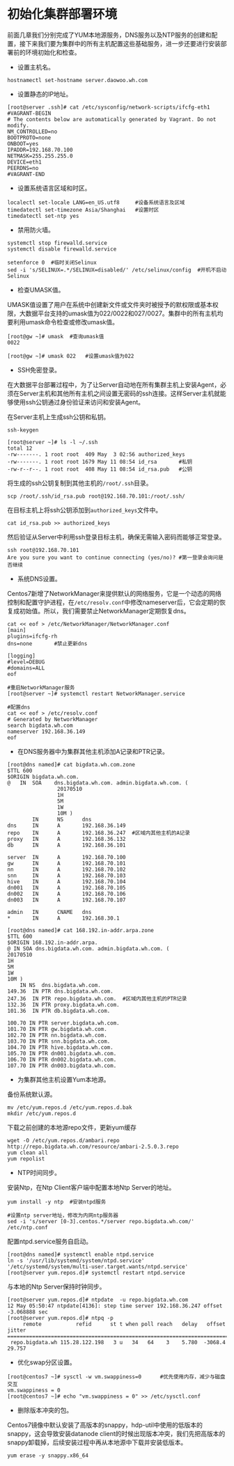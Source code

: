 # 初始化集群部署环境

前面几章我们分别完成了YUM本地源服务，DNS服务以及NTP服务的创建和配置，接下来我们要为集群中的所有主机配置这些基础服务，进一步还要进行安装部署前的环境初始化和检查。

* 设置主机名。

```
hostnamectl set-hostname server.daowoo.wh.com
```

* 设置静态的IP地址。

```
[root@server .ssh]# cat /etc/sysconfig/network-scripts/ifcfg-eth1
#VAGRANT-BEGIN
# The contents below are automatically generated by Vagrant. Do not modify.
NM_CONTROLLED=no
BOOTPROTO=none
ONBOOT=yes
IPADDR=192.168.70.100
NETMASK=255.255.255.0
DEVICE=eth1
PEERDNS=no
#VAGRANT-END
```

* 设置系统语言区域和时区。

```
localectl set-locale LANG=en_US.utf8     #设备系统语言及区域
timedatectl set-timezone Asia/Shanghai   #设置时区
timedatectl set-ntp yes
```

* 禁用防火墙。

```
systemctl stop firewalld.service
systemctl disable firewalld.service

setenforce 0  #临时关闭Selinux
sed -i 's/SELINUX=.*/SELINUX=disabled/' /etc/selinux/config  #开机不启动Selinux
```

* 检查UMASK值。

UMASK值设置了用户在系统中创建新文件或文件夹时被授予的默权限或基本权限，大数据平台支持的umask值为022/0022和027/0027。集群中的所有主机均要利用umask命令检查或修改umask值。

```
[root@gw ~]# umask  #查询umask值
0022

[root@gw ~]# umask 022   #设置umask值为022
```

* SSH免密登录。

在大数据平台部署过程中，为了让Server自动地在所有集群主机上安装Agent，必须在Server主机和其他所有主机之间设置无密码的ssh连接。这样Server主机就能够使用ssh公钥通过身份验证来访问和安装Agent。

在Server主机上生成ssh公钥和私钥。

```
ssh-keygen

[root@server ~]# ls -l ~/.ssh
total 12
-rw-------. 1 root root  409 May  3 02:56 authorized_keys
-rw-------. 1 root root 1679 May 11 08:54 id_rsa       #私钥
-rw-r--r--. 1 root root  408 May 11 08:54 id_rsa.pub   #公钥
```

将生成的ssh公钥复制到其他主机的`/root/.ssh`目录。

```
scp /root/.ssh/id_rsa.pub root@192.168.70.101:/root/.ssh/
```

在目标主机上将ssh公钥添加到`authorized_keys`文件中。

```
cat id_rsa.pub >> authorized_keys
```

然后验证从Server中利用ssh登录目标主机，确保无需输入密码而能够正常登录。

```
ssh root@192.168.70.101
Are you sure you want to continue connecting (yes/no)? #第一登录会询问是否继续
```

* 系统DNS设置。

Centos7新增了NetworkManager来提供默认的网络服务，它是一个动态的网络控制和配置守护进程，在`/etc/resolv.conf`中修改nameserver后，它会定期的恢复成初始值。所以，我们需要禁止NetworkManager定期恢复dns。

```
cat << eof > /etc/NetworkManager/NetworkManager.conf
[main]
plugins=ifcfg-rh
dns=none       #禁止更新dns

[logging]
#level=DEBUG
#domains=ALL
eof

#重启NetworkManager服务
[root@server ~]# systemctl restart NetworkManager.service
```

```
#配置dns
cat << eof > /etc/resolv.conf
# Generated by NetworkManager
search bigdata.wh.com
nameserver 192.168.36.149
eof
```

* 在DNS服务器中为集群其他主机添加A记录和PTR记录。

```
[root@dns named]# cat bigdata.wh.com.zone 
$TTL 600
$ORIGIN bigdata.wh.com.
@   IN  SOA    dns.bigdata.wh.com. admin.bigdata.wh.com. (
                20170510
                1H
                5M
                1W
                10M )
        IN      NS      dns
dns     IN      A       192.168.36.149
repo    IN      A       192.168.36.247  #区域内其他主机的A记录
proxy   IN      A       192.168.36.132
db      IN      A       192.168.36.101

server  IN      A       192.168.70.100
gw      IN      A       192.168.70.101
nn      IN      A       192.168.70.102
snn     IN      A       192.168.70.103
hive    IN      A       192.168.70.104
dn001   IN      A       192.168.70.105
dn002   IN      A       192.168.70.106
dn003   IN      A       192.168.70.107

admin   IN      CNAME   dns
*       IN      A       192.168.30.1

[root@dns named]# cat 168.192.in-addr.arpa.zone 
$TTL 600
$ORIGIN 168.192.in-addr.arpa.
@ IN SOA dns.bigdata.wh.com. admin.bigdata.wh.com. (
20170510
1H
5M
1W
10M )
    IN NS  dns.bigdata.wh.com.
149.36  IN PTR dns.bigdata.wh.com.
247.36  IN PTR repo.bigdata.wh.com.  #区域内其他主机的PTR记录
132.36  IN PTR proxy.bigdata.wh.com.
101.36  IN PTR db.bigdata.wh.com.

100.70 IN PTR server.bigdata.wh.com.
101.70 IN PTR gw.bigdata.wh.com.
102.70 IN PTR nn.bigdata.wh.com.
103.70 IN PTR snn.bigdata.wh.com.
104.70 IN PTR hive.bigdata.wh.com.
105.70 IN PTR dn001.bigdata.wh.com.
106.70 IN PTR dn002.bigdata.wh.com.
107.70 IN PTR dn003.bigdata.wh.com.
```

* 为集群其他主机设置Yum本地源。

备份系统默认源。

```
mv /etc/yum.repos.d /etc/yum.repos.d.bak
mkdir /etc/yum.repos.d
```

下载之前创建的本地源repo文件，更新yum缓存

```
wget -O /etc/yum.repos.d/ambari.repo http://repo.bigdata.wh.com/resource/ambari-2.5.0.3.repo
yum clean all
yum repolist
```

* NTP时间同步。

安装Ntp，在Ntp Client客户端中配置本地Ntp Server的地址。

```
yum install -y ntp  #安装ntpd服务

#设置ntp server地址，修改为内网ntp服务器
sed -i 's/server [0-3].centos.*/server repo.bigdata.wh.com/' /etc/ntp.conf
```

配置ntpd.service服务自启动。

```
[root@dns named]# systemctl enable ntpd.service
ln -s '/usr/lib/systemd/system/ntpd.service' '/etc/systemd/system/multi-user.target.wants/ntpd.service'
[root@server yum.repos.d]# systemctl restart ntpd.service
```

与本地的Ntp Server保持时钟同步。

```
[root@server yum.repos.d]# ntpdate  -u repo.bigdata.wh.com
12 May 05:50:47 ntpdate[4136]: step time server 192.168.36.247 offset -3.068888 sec
[root@server yum.repos.d]# ntpq -p
     remote           refid      st t when poll reach   delay   offset  jitter
==============================================================================
 repo.bigdata.wh 115.28.122.198   3 u   34   64    3    5.780  -3068.4  29.757
```

* 优化swap分区设置。

```
[root@centos7 ~]# sysctl -w vm.swappiness=0      #优先使用内存，减少与磁盘交互
vm.swappiness = 0
[root@centos7 ~]# echo "vm.swappiness = 0" >> /etc/sysctl.conf
```

* 删除版本冲突的包。

Centos7镜像中默认安装了高版本的snappy，hdp-util中使用的低版本的snappy，这会导致安装datanode client的时候出现版本冲突，我们先把高版本的snappy卸载掉，后续安装过程中再从本地源中下载并安装低版本。

```
yum erase -y snappy.x86_64
```



